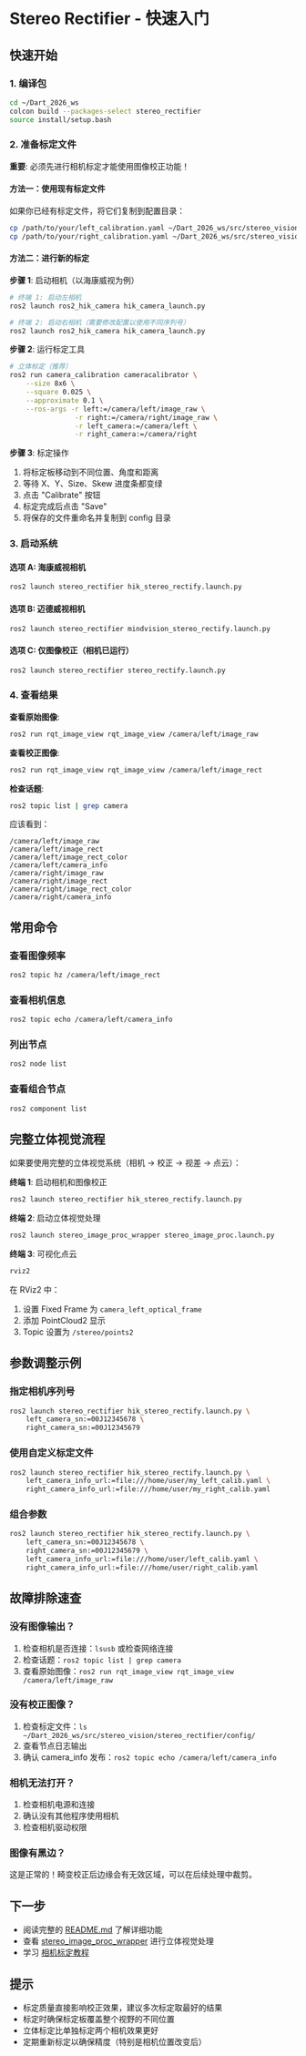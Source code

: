 # Stereo Rectifier - 快速入门

## 快速开始

### 1. 编译包

```bash
cd ~/Dart_2026_ws
colcon build --packages-select stereo_rectifier
source install/setup.bash
```

### 2. 准备标定文件

**重要**: 必须先进行相机标定才能使用图像校正功能！

#### 方法一：使用现有标定文件

如果你已经有标定文件，将它们复制到配置目录：

```bash
cp /path/to/your/left_calibration.yaml ~/Dart_2026_ws/src/stereo_vision/stereo_rectifier/config/left_camera_info.yaml
cp /path/to/your/right_calibration.yaml ~/Dart_2026_ws/src/stereo_vision/stereo_rectifier/config/right_camera_info.yaml
```

#### 方法二：进行新的标定

**步骤 1**: 启动相机（以海康威视为例）

```bash
# 终端 1: 启动左相机
ros2 launch ros2_hik_camera hik_camera_launch.py

# 终端 2: 启动右相机（需要修改配置以使用不同序列号）
ros2 launch ros2_hik_camera hik_camera_launch.py
```

**步骤 2**: 运行标定工具

```bash
# 立体标定（推荐）
ros2 run camera_calibration cameracalibrator \
    --size 8x6 \
    --square 0.025 \
    --approximate 0.1 \
    --ros-args -r left:=/camera/left/image_raw \
                -r right:=/camera/right/image_raw \
                -r left_camera:=/camera/left \
                -r right_camera:=/camera/right
```

**步骤 3**: 标定操作

1. 将标定板移动到不同位置、角度和距离
2. 等待 X、Y、Size、Skew 进度条都变绿
3. 点击 "Calibrate" 按钮
4. 标定完成后点击 "Save"
5. 将保存的文件重命名并复制到 config 目录

### 3. 启动系统

#### 选项 A: 海康威视相机

```bash
ros2 launch stereo_rectifier hik_stereo_rectify.launch.py
```

#### 选项 B: 迈德威视相机

```bash
ros2 launch stereo_rectifier mindvision_stereo_rectify.launch.py
```

#### 选项 C: 仅图像校正（相机已运行）

```bash
ros2 launch stereo_rectifier stereo_rectify.launch.py
```

### 4. 查看结果

**查看原始图像**:
```bash
ros2 run rqt_image_view rqt_image_view /camera/left/image_raw
```

**查看校正图像**:
```bash
ros2 run rqt_image_view rqt_image_view /camera/left/image_rect
```

**检查话题**:
```bash
ros2 topic list | grep camera
```

应该看到：
```
/camera/left/image_raw
/camera/left/image_rect
/camera/left/image_rect_color
/camera/left/camera_info
/camera/right/image_raw
/camera/right/image_rect
/camera/right/image_rect_color
/camera/right/camera_info
```

## 常用命令

### 查看图像频率

```bash
ros2 topic hz /camera/left/image_rect
```

### 查看相机信息

```bash
ros2 topic echo /camera/left/camera_info
```

### 列出节点

```bash
ros2 node list
```

### 查看组合节点

```bash
ros2 component list
```

## 完整立体视觉流程

如果要使用完整的立体视觉系统（相机 → 校正 → 视差 → 点云）：

**终端 1**: 启动相机和图像校正
```bash
ros2 launch stereo_rectifier hik_stereo_rectify.launch.py
```

**终端 2**: 启动立体视觉处理
```bash
ros2 launch stereo_image_proc_wrapper stereo_image_proc.launch.py
```

**终端 3**: 可视化点云
```bash
rviz2
```

在 RViz2 中：
1. 设置 Fixed Frame 为 `camera_left_optical_frame`
2. 添加 PointCloud2 显示
3. Topic 设置为 `/stereo/points2`

## 参数调整示例

### 指定相机序列号

```bash
ros2 launch stereo_rectifier hik_stereo_rectify.launch.py \
    left_camera_sn:=00J12345678 \
    right_camera_sn:=00J12345679
```

### 使用自定义标定文件

```bash
ros2 launch stereo_rectifier hik_stereo_rectify.launch.py \
    left_camera_info_url:=file:///home/user/my_left_calib.yaml \
    right_camera_info_url:=file:///home/user/my_right_calib.yaml
```

### 组合参数

```bash
ros2 launch stereo_rectifier hik_stereo_rectify.launch.py \
    left_camera_sn:=00J12345678 \
    right_camera_sn:=00J12345679 \
    left_camera_info_url:=file:///home/user/left_calib.yaml \
    right_camera_info_url:=file:///home/user/right_calib.yaml
```

## 故障排除速查

### 没有图像输出？

1. 检查相机是否连接：`lsusb` 或检查网络连接
2. 检查话题：`ros2 topic list | grep camera`
3. 查看原始图像：`ros2 run rqt_image_view rqt_image_view /camera/left/image_raw`

### 没有校正图像？

1. 检查标定文件：`ls ~/Dart_2026_ws/src/stereo_vision/stereo_rectifier/config/`
2. 查看节点日志输出
3. 确认 camera_info 发布：`ros2 topic echo /camera/left/camera_info`

### 相机无法打开？

1. 检查相机电源和连接
2. 确认没有其他程序使用相机
3. 检查相机驱动权限

### 图像有黑边？

这是正常的！畸变校正后边缘会有无效区域，可以在后续处理中裁剪。

## 下一步

- 阅读完整的 [README.md](README.md) 了解详细功能
- 查看 [stereo_image_proc_wrapper](../stereo_image_proc_wrapper/) 进行立体视觉处理
- 学习 [相机标定教程](https://navigation.ros.org/tutorials/docs/camera_calibration.html)

## 提示

- 标定质量直接影响校正效果，建议多次标定取最好的结果
- 标定时确保标定板覆盖整个视野的不同位置
- 立体标定比单独标定两个相机效果更好
- 定期重新标定以确保精度（特别是相机位置改变后）
